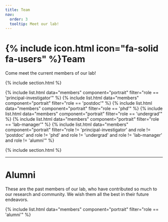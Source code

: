 ```yaml
---
title: Team
nav:
  order: 3
  tooltip: Meet our lab!
---
```


# {% include icon.html icon="fa-solid fa-users" %}Team

Come meet the current members of our lab!

{% include section.html %}

{% include list.html data="members" component="portrait" filter="role == 'principal-investigator'" %}
{% include list.html data="members" component="portrait" filter="role == 'postdoc'" %}
{% include list.html data="members" component="portrait" filter="role == 'phd'" %}
{% include list.html data="members" component="portrait" filter="role == 'undergrad'" %}
{% include list.html data="members" component="portrait" filter="role == 'lab-manager'" %}
{% include list.html data="members" component="portrait" filter="role != 'principal-investigator' and role != 'postdoc' and role != 'phd' and role != 'undergrad' and role != 'lab-manager' and role != 'alumni'" %}

{% include section.html %}

<hr>

# Alumni

These are the past members of our lab, who have contributed so much to our research and community. We wish them all the best in their future endeavors.

{% include list.html data="members" component="portrait" filter="role == 'alumni'" %}


